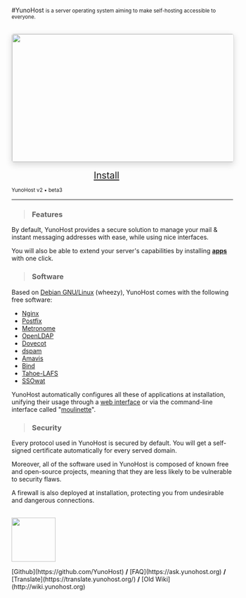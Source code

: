 #YunoHost <small>is a server operating system aiming to make self-hosting accessible to everyone.</small>

<br>

<div style="width: 100%; height: 290px; overflow: hidden;
border-radius: 5px; border: 1px solid rgba(0,0,0,0.15); box-shadow: 0 5px 15px rgba(0,0,0,0.15);">
<img style="width: 100%; min-width: 580px;" src="http://pix.toile-libre.org/upload/original/1388434791.jpg">
</div>

<br>

<div class="text-center" style="width: 23%; min-width: 130px; margin: 0 auto;">
<a class="btn btn-primary btn-lg btn-block"  style="font-size: 1.5em" href="/install">Install</a>
</div>
<p class="text-muted text-center"><small>YunoHost v2 • beta3</small></p>
</div>

<hr>

### <blockquote>Features</blockquote>

By default, YunoHost provides a secure solution to manage your mail & instant messaging addresses with ease, while using nice interfaces. 

You will also be able to extend your server's capabilities by installing [**apps**](/apps) with one click.

### <blockquote>Software</blockquote>

Based on [Debian GNU/Linux](http://www.debian.org/index.en.html) (wheezy), YunoHost comes with the following free software:
* [Nginx](http://nginx.org/)
* [Postfix](http://www.postfix.org/)
* [Metronome](http://www.lightwitch.org/metronome)
* [OpenLDAP](http://www.openldap.org/)
* [Dovecot](http://www.dovecot.org/)
* [dspam](http://nuclearelephant.com/)
* [Amavis](http://amavis.org/)
* [Bind](https://www.isc.org/downloads/bind/)
* [Tahoe-LAFS](https://tahoe-lafs.org/trac/tahoe-lafs)
* [SSOwat](https://github.com/Kloadut/SSOwat)

YunoHost automatically configures all these of applications at installation, unifying their usage through a [web interface](/admin) or via the command-line interface called "[moulinette](/moulinette)".

### <blockquote>Security</blockquote>

Every protocol used in YunoHost is secured by default. You will get a self-signed certificate automatically for every served domain.

Moreover, all of the software used in YunoHost is composed of known free and open-source projects, meaning that they are less likely to be vulnerable to security flaws.

A firewall is also deployed at installation, protecting you from undesirable and dangerous connections.


<br>
<div class="text-center"><img style="width: 100px" src="http://pix.toile-libre.org/upload/original/1386012810.png" />
<p>[Github](https://github.com/YunoHost) <b>/</b> [FAQ](https://ask.yunohost.org) <b>/</b> [Translate](https://translate.yunohost.org/) <b>/</b> [Old Wiki](http://wiki.yunohost.org) </p>
</div>

<script type="text/javascript">
    jQuery.ajaxSetup({cache: true});
    jQuery.getScript("https://doc.yunohost.org/jappix-en.js", function() {
      MINI_GROUPCHATS = ["support@conference.yunohost.org"];
      HOST_ANONYMOUS = "yunohost.org";
      HOST_MUC = "conference.yunohost.org";
      HOST_BOSH = "https://yunohost.org/http-bind/";
      HOST_BOSH_MINI = "https://yunohost.org/http-bind/";
      LOCK_HOST = 'on';
      MINI_ANIMATE = true;
      MINI_ANONYMOUS = true;
      launchMini(false, true, 'yunohost.org');
    });
    $("#edit").hide();
</script>
